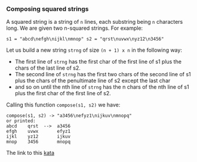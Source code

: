 ### Composing squared strings

A squared string is a string of `n` lines, each substring being `n` characters long. We are given two n-squared strings. For example:

`s1 = "abcd\nefgh\nijkl\nmnop" s2 = "qrst\nuvwx\nyz12\n3456"`

Let us build a new string `strng` of size `(n + 1) x n` in the following way:
* The first line of `strng` has the first char of the first line of s1 plus the chars of the last line of s2.
* The second line of `strng` has the first two chars of the second line of s1 plus the chars of the penultimate line of s2 except the last char
* and so on until the nth line of `strng` has the n chars of the nth line of s1 plus the first char of the first line of s2.  

Calling this function `compose(s1, s2)` we have:
```
compose(s1, s2) -> "a3456\nefyz1\nijkuv\nmnopq"
or printed:
abcd    qrst  -->  a3456
efgh    uvwx       efyz1
ijkl    yz12       ijkuv
mnop    3456       mnopq
```

The link to this [kata](https://www.codewars.com/kata/composing-squared-strings/java)
